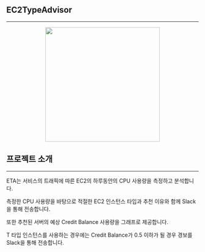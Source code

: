 ## EC2TypeAdvisor

-----
<p align="center">
  <img src="https://github.com/tkdgur0906/EC2TypeAdvisor/assets/39580658/35284182-4989-41ed-951b-2ae67fbb77e3" width="300">
</p>

## 프로젝트 소개

-----
ETA는 서비스의 트래픽에 따른 EC2의 하루동안의 CPU 사용량을 측정하고 분석합니다. 

측정한 CPU 사용량을 바탕으로 적절한 EC2 인스턴스 타입과 추천 이유와 함께 Slack을 통해 전송합니다. 

또한 추천된 서버의 예상 Credit Balance 사용량을 그래프로 제공합니다. 

T 타입 인스턴스를 사용하는 경우에는 Credit Balance가 0.5 이하가 될 경우 경보를 Slack을 통해 전송합니다. 
